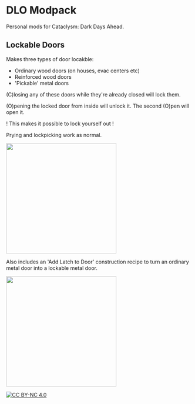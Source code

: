 
# DLO Modpack
Personal mods for Cataclysm: Dark Days Ahead.

## Lockable Doors

Makes three types of door locakble:

- Ordinary wood doors (on houses, evac centers etc)
- Reinforced wood doors
- 'Pickable' metal doors

(C)losing any of these doors while they're already closed will lock them.

(O)pening the locked door from inside will unlock it. The second (O)pen will open it.

! This makes it possible to lock yourself out !

Prying and lockpicking work as normal.

<img src="https://github.com/user-attachments/assets/e3489102-38af-4865-b48c-fc0fec5a1430" width="300" />


Also includes an 'Add Latch to Door' construction recipe to turn an ordinary metal door into a lockable metal door.

<img src="https://github.com/user-attachments/assets/913e1aa7-e494-44a6-880b-f47937bce423" width="300" />  

[![CC BY-NC 4.0][cc-by-nc-shield]][cc-by-nc]

[cc-by-nc]: https://creativecommons.org/licenses/by-nc/4.0/
[cc-by-nc-image]: https://licensebuttons.net/l/by-nc/4.0/88x31.png
[cc-by-nc-shield]: https://img.shields.io/badge/License-CC%20BY--NC%204.0-lightgrey.svg
